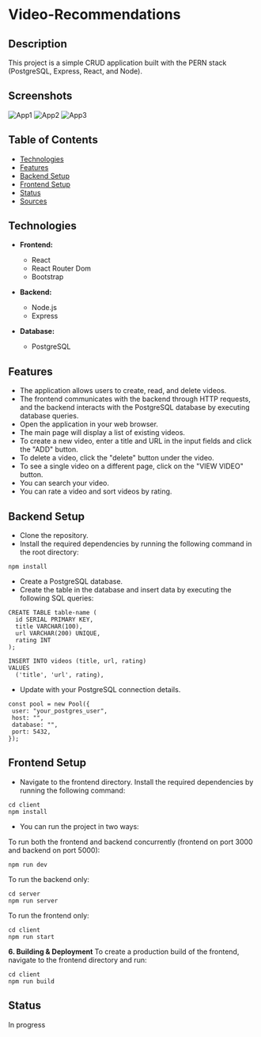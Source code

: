 # Video-Recommendations



## Description

This project is a simple CRUD application built with the PERN stack (PostgreSQL, Express, React, and Node).

## Screenshots
![App1](https://raw.githubusercontent.com/AlexJora/Video-Recommendations/main/public/app1.jpg)
![App2](https://raw.githubusercontent.com/AlexJora/Video-Recommendations/main/public/app2.jpg)
![App3](https://raw.githubusercontent.com/AlexJora/Video-Recommendations/main/public/app3.jpg)

## Table of Contents

- [Technologies](#technologies)
- [Features](#features)
- [Backend Setup](#backend)
- [Frontend Setup](#frontend)
- [Status](#status)
- [Sources](#sources)

## Technologies

- **Frontend:**
  - React
  - React Router Dom
  - Bootstrap

- **Backend:**
  - Node.js
  - Express

- **Database:**
  - PostgreSQL
    
## Features
- The application allows users to create, read, and delete videos.
- The frontend communicates with the backend through HTTP requests, and the backend interacts with the PostgreSQL database by executing database queries.
- Open the application in your web browser.
- The main page will display a list of existing videos.
- To create a new video, enter a title and URL in the input fields and click the "ADD" button.
- To delete a video, click the "delete" button under the video.
- To see a single video on a different page, click on the "VIEW VIDEO" button.
- You can search your video.
- You can rate a video and sort videos by rating.
## Backend Setup
- Clone the repository.
- Install the required dependencies by running the following command in the root directory:
 ```dotenv
npm install
```
- Create a PostgreSQL database.
- Create the table in the database and insert data by executing the following SQL queries:
```dotenv
CREATE TABLE table-name (
  id SERIAL PRIMARY KEY,
  title VARCHAR(100),
  url VARCHAR(200) UNIQUE,
  rating INT
);

INSERT INTO videos (title, url, rating)
VALUES
  ('title', 'url', rating),
```
- Update with your PostgreSQL connection details.
 ```dotenv
const pool = new Pool({
  user: "your_postgres_user",
  host: "",
  database: "",
  port: 5432,
});

```
## Frontend Setup
- Navigate to the frontend directory. Install the required dependencies by running the following command:
```dotenv
cd client
npm install
```

- You can run the project in two ways:

To run both the frontend and backend concurrently (frontend on port 3000 and backend on port 5000):
```dotenv
npm run dev
```
To run the backend only:
```dotenv
cd server
npm run server
```
To run the frontend only:
```dotenv
cd client
npm run start
```
**6. Building & Deployment**
To create a production build of the frontend, navigate to the frontend directory and run:
```dotenv
cd client
npm run build
```
## Status  
In progress
